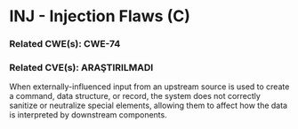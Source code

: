 # INJ - Injection Flaws (C)

### Related CWE(s): CWE-74
### Related CVE(s): ARAŞTIRILMADI

When externally-influenced input from an upstream source is used to create a command, data structure, or record, the system does not correctly sanitize or neutralize special elements, allowing them to affect how the data is interpreted by downstream components.
